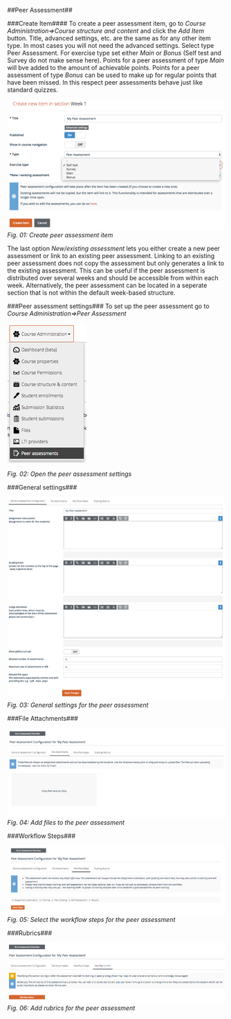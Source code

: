 ##Peer Assessment##

###Create Item####
To create a peer assessment item, go to *Course Administration=>Course structure and content* and click the *Add Item* button. 
Title, advanced settings, etc. are the same as for any other item type. 
In most cases you will not need the advanced settings.
Select type Peer Assessment. For exercise type set either *Main* or *Bonus* (Self test and Survey do not make sense here). 
Points for a peer assessment of type *Main* will bve added to the amount of achievable points. Points for a peer assessment of type *Bonus* can be used to make up for regular points that have been missed. In this respect peer assessments behave just like standard quizzes. 

![add peer assessment](img/10/create_pa_item.png)
*Fig. 01: Create peer assessment item* 

The last option *New/existing assessment* lets you either create a new peer assessment or link to an existing peer assessment. Linking to an existing peer assessment does not copy the assessment but only generates a link to the existing assessment. This can be useful if the peer assessment is distributed over several weeks and should be accessible from within each week. Alternatively, the peer assessment can be located in a seperate section that is not within the default week-based structure.

###Peer assessment settings###
To set up the peer assessment go to *Course Administration=>Peer Assessment* 

![peer assessment settings](img/10/pa_settings.png)

*Fig. 02: Open the peer assessment settings* 

###General settings###

![peer assessment general settings](img/10/pa_general_settings.png)
*Fig. 03: General settings for the peer assessment*

###File Attachments###

![peer assessment file attachment](img/10/pa_files.png)
*Fig. 04: Add files to the peer assessment*

###Workflow Steps###

![peer assessment workflow steps](img/10/pa_workflow_steps.png)
*Fig. 05: Select the workflow steps for the peer assessment*

###Rubrics###

![peer assessment rubrics](img/10/pa_rubrics.png)
*Fig. 06: Add rubrics for the peer assessment*


